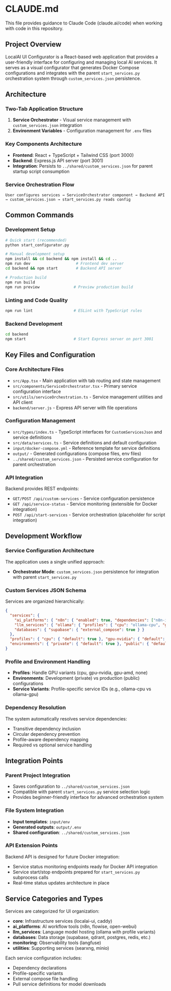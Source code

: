 # CLAUDE.md

This file provides guidance to Claude Code (claude.ai/code) when working with code in this repository.

## Project Overview

LocalAI UI Configurator is a React-based web application that provides a user-friendly interface for configuring and managing local AI services. It serves as a visual configurator that generates Docker Compose configurations and integrates with the parent `start_services.py` orchestration system through `custom_services.json` persistence.

## Architecture

### Two-Tab Application Structure
1. **Service Orchestrator** - Visual service management with `custom_services.json` integration
2. **Environment Variables** - Configuration management for `.env` files

### Key Components Architecture
- **Frontend**: React + TypeScript + Tailwind CSS (port 3000)
- **Backend**: Express.js API server (port 3001)
- **Integration**: Persists to `../shared/custom_services.json` for parent startup script consumption

### Service Orchestration Flow
```
User configures services → ServiceOrchestrator component → Backend API → custom_services.json → start_services.py reads config
```

## Common Commands

### Development Setup
```bash
# Quick start (recommended)
python start_configurator.py

# Manual development setup
npm install && cd backend && npm install && cd ..
npm run dev                    # Frontend dev server
cd backend && npm start        # Backend API server

# Production build
npm run build
npm run preview               # Preview production build
```

### Linting and Code Quality
```bash
npm run lint                  # ESLint with TypeScript rules
```

### Backend Development
```bash
cd backend
npm start                     # Start Express server on port 3001
```

## Key Files and Configuration

### Core Architecture Files
- `src/App.tsx` - Main application with tab routing and state management
- `src/components/ServiceOrchestrator.tsx` - Primary service configuration interface
- `src/utils/serviceOrchestration.ts` - Service management utilities and API client
- `backend/server.js` - Express API server with file operations

### Configuration Management
- `src/types/index.ts` - TypeScript interfaces for `CustomServicesJson` and service definitions
- `src/data/services.ts` - Service definitions and default configuration
- `input/docker-compose.yml` - Reference template for service definitions
- `output/` - Generated configurations (compose files, env files)
- `../shared/custom_services.json` - Persisted service configuration for parent orchestration

### API Integration
Backend provides REST endpoints:
- `GET/POST /api/custom-services` - Service configuration persistence
- `GET /api/service-status` - Service monitoring (extensible for Docker integration)
- `POST /api/start-services` - Service orchestration (placeholder for script integration)

## Development Workflow

### Service Configuration Architecture
The application uses a single unified approach:
- **Orchestrator Mode**: `custom_services.json` persistence for integration with parent `start_services.py`

### Custom Services JSON Schema
Services are organized hierarchically:
```json
{
  "services": {
    "ai_platforms": { "n8n": { "enabled": true, "dependencies": ["n8n-import"] } },
    "llm_services": { "ollama": { "profiles": { "cpu": "ollama-cpu", "gpu-nvidia": "ollama-gpu" } } },
    "databases": { "supabase": { "external_compose": true } }
  },
  "profiles": { "cpu": { "default": true }, "gpu-nvidia": { "default": false } },
  "environments": { "private": { "default": true }, "public": { "default": false } }
}
```

### Profile and Environment Handling
- **Profiles**: Handle GPU variants (cpu, gpu-nvidia, gpu-amd, none)
- **Environments**: Development (private) vs production (public) configurations
- **Service Variants**: Profile-specific service IDs (e.g., ollama-cpu vs ollama-gpu)

### Dependency Resolution
The system automatically resolves service dependencies:
- Transitive dependency inclusion
- Circular dependency prevention
- Profile-aware dependency mapping
- Required vs optional service handling

## Integration Points

### Parent Project Integration
- Saves configuration to `../shared/custom_services.json`
- Compatible with parent `start_services.py` service selection logic
- Provides beginner-friendly interface for advanced orchestration system

### File System Integration
- **Input templates**: `input/env`
- **Generated outputs**: `output/.env`
- **Shared configuration**: `../shared/custom_services.json`

### API Extension Points
Backend API is designed for future Docker integration:
- Service status monitoring endpoints ready for Docker API integration
- Service start/stop endpoints prepared for `start_services.py` subprocess calls
- Real-time status updates architecture in place

## Service Categories and Types

Services are categorized for UI organization:
- **core**: Infrastructure services (localai-ui, caddy)
- **ai_platforms**: AI workflow tools (n8n, flowise, open-webui)
- **llm_services**: Language model hosting (ollama with profile variants)
- **databases**: Data storage (supabase, qdrant, postgres, redis, etc.)
- **monitoring**: Observability tools (langfuse)
- **utilities**: Supporting services (searxng, minio)

Each service configuration includes:
- Dependency declarations
- Profile-specific variants
- External compose file handling
- Pull service definitions for model downloads